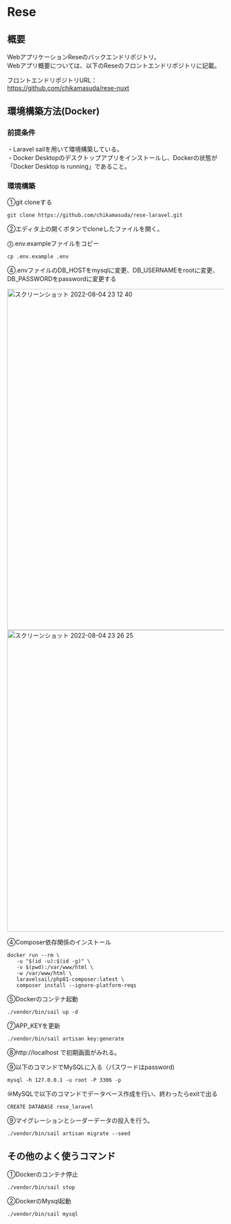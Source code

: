 # Rese
## 概要
WebアプリケーションReseのバックエンドリポジトリ。  
Webアプリ概要については、以下のReseのフロントエンドリポジトリに記載。  

フロントエンドリポジトリURL：  
https://github.com/chikamasuda/rese-nuxt


## 環境構築方法(Docker)

### 前提条件　　
・Laravel sailを用いて環境構築している。  
・Docker Desktopのデスクトップアプリをインストールし、Dockerの状態が「Docker Desktop is running」であること。  


### 環境構築
①git cloneする
```
git clone https://github.com/chikamasuda/rese-laravel.git
```

②エディタ上の開くボタンでcloneしたファイルを開く。  

⓷.env.exampleファイルをコピー
```
cp .env.example .env
```
④.envファイルのDB_HOSTをmysqlに変更、DB_USERNAMEをrootに変更、DB_PASSWORDをpasswordに変更する  

<img width="792" alt="スクリーンショット 2022-08-04 23 12 40" src="https://user-images.githubusercontent.com/66733811/182868852-4d1bddf0-546f-47d1-b76f-b2487681e2e5.png">
<img width="700" alt="スクリーンショット 2022-08-04 23 26 25" src="https://user-images.githubusercontent.com/66733811/182871964-85b79483-bf0b-44b1-a798-5eda13f6e650.png">


④Composer依存関係のインストール　　
```
docker run --rm \
   -u "$(id -u):$(id -g)" \
   -v $(pwd):/var/www/html \
   -w /var/www/html \
   laravelsail/php81-composer:latest \
   composer install --ignore-platform-reqs
```

⑤Dockerのコンテナ起動
```
./vendor/bin/sail up -d
```

⑦APP_KEYを更新
```
./vendor/bin/sail artisan key:generate
```

⑧http://localhost で初期画面がみれる。  

⑨以下のコマンドでMySQLに入る（パスワードはpassword)
```
mysql -h 127.0.0.1 -u root -P 3306 -p
```  
  
⑩MySQLで以下のコマンドでデータベース作成を行い、終わったらexitで出る  
```
CREATE DATABASE rese_laravel
```  

⑨マイグレーションとシーダーデータの投入を行う。
```
./vendor/bin/sail artisan migrate --seed
```



## その他のよく使うコマンド

①Dockerのコンテナ停止
```
./vendor/bin/sail stop
```

②DockerのMysql起動
```
./vendor/bin/sail mysql
```

